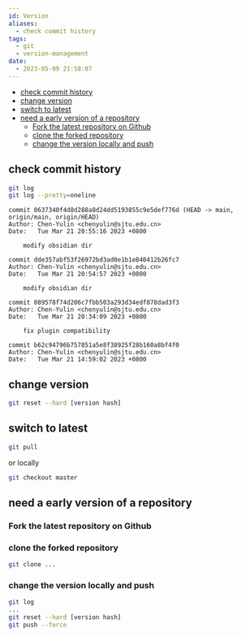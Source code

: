 ```yaml
---
id: Version
aliases:
  - check commit history
tags:
  - git
  - version-management
date:
  - 2023-05-09 21:58:07
---
```


<!--toc:start-->
- [check commit history](#check-commit-history)
- [change version](#change-version)
- [switch to latest](#switch-to-latest)
- [need a early version of a repository](#need-a-early-version-of-a-repository)
  - [Fork the latest repository on Github](#fork-the-latest-repository-on-github)
  - [clone the forked repository](#clone-the-forked-repository)
  - [change the version locally and push](#change-the-version-locally-and-push)
<!--toc:end-->

## check commit history

```bash
git log
git log --pretty=oneline
```
```vi
commit 0637340f4d8d288a8d24dd5193855c9e5def776d (HEAD -> main, origin/main, origin/HEAD)
Author: Chen-Yulin <chenyulin@sjtu.edu.cn>
Date:   Tue Mar 21 20:55:16 2023 +0800

    modify obsidian dir

commit dde357abf53f26972bd3ad0e1b1e840412b26fc7
Author: Chen-Yulin <chenyulin@sjtu.edu.cn>
Date:   Tue Mar 21 20:54:57 2023 +0800

    modify obsidian dir

commit 089578f74d206c7fbb503a293d34edf878dad3f3
Author: Chen-Yulin <chenyulin@sjtu.edu.cn>
Date:   Tue Mar 21 20:34:09 2023 +0800

    fix plugin compatibility

commit b62c94796b757851a5e8f38925f28b160a8bf4f0
Author: Chen-Yulin <chenyulin@sjtu.edu.cn>
Date:   Tue Mar 21 14:59:02 2023 +0800
```

## change version 
```bash
git reset --hard [version hash]
```
## switch to latest
```bash
git pull
```
or locally
```bash
git checkout master
```

## need a early version of a repository
### Fork the latest repository on Github
### clone the forked repository
```bash
git clone ...
```
### change the version locally and push
```bash
git log
...
git reset --hard [version hash]
git push --force
```
